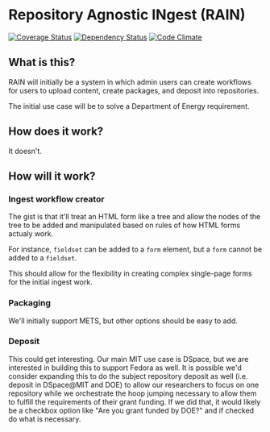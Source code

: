 # Repository Agnostic INgest (RAIN)

[![Coverage Status](https://coveralls.io/repos/MITLibraries/rain/badge.svg?branch=pre_workflow_cleanup&service=github)](https://coveralls.io/github/MITLibraries/rain?)
[![Dependency Status](https://gemnasium.com/MITLibraries/rain.svg)](https://gemnasium.com/MITLibraries/rain)
[![Code Climate](https://codeclimate.com/github/MITLibraries/rain/badges/gpa.svg)](https://codeclimate.com/github/MITLibraries/rain)

## What is this?

RAIN will initially be a system in which admin users can create workflows for
users to upload content, create packages, and deposit into repositories.

The initial use case will be to solve a Department of Energy requirement.

## How does it work?

It doesn't.

## How will it work?

### Ingest workflow creator

The gist is that it'll treat an HTML form like a tree and allow the nodes of the tree to be
added and manipulated based on rules of how HTML forms actualy work.

For instance, `fieldset` can be added to a `form` element, but a `form` cannot be added to
a `fieldset`.

This should allow for the flexibility in creating complex single-page forms for the initial
ingest work.

### Packaging

We'll initially support METS, but other options should be easy to add.

### Deposit

This could get interesting. Our main MIT use case is DSpace, but we are interested in
building this to support Fedora as well. It is possible we'd consider expanding this to
do the subject repository deposit as well (i.e. deposit in DSpace@MIT and DOE) to allow our
researchers to focus on one repository while we orchestrate the hoop jumping necessary to
allow them to fulfill the requirements of their grant funding. If we did that, it would
likely be a checkbox option like "Are you grant funded by DOE?" and if checked do what is
necessary.
